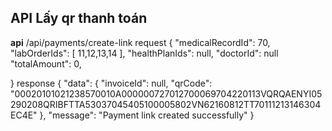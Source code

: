 ## API Lấy qr thanh toán
**api** /api/payments/create-link
request
{
  "medicalRecordId": 70,
  "labOrderIds": [
    11,12,13,14
  ],
  "healthPlanIds": null,
  "doctorId": null
  "totalAmount": 0,

}
response
{
    "data": {
        "invoiceId": null,
        "qrCode": "00020101021238570010A000000727012700069704220113VQRQAENYI05290208QRIBFTTA53037045405100005802VN62160812TT70111213146304EC4E"
    },
    "message": "Payment link created successfully"
}